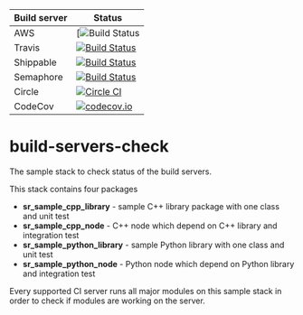 | Build server  | Status |
|---------------|--------|
| AWS | [![Build Status](https://codebuild.eu-west-2.amazonaws.com/badges?uuid=eyJlbmNyeXB0ZWREYXRhIjoiUlhKWTdlZmhYOE1CTDdyVlNyb2s5c21XWFoyS1BneTJTNjM5YmVTYTJ6ZURvbi9GZ3JMajc0a3pyL3NCUXdCYncxNEJCeE84SUlKQ2hzWmx5T2VMZ01jPSIsIml2UGFyYW1ldGVyU3BlYyI6IngyRnZ3aXRpT2laNS9XNXAiLCJtYXRlcmlhbFNldFNlcmlhbCI6MX0%3D&branch=kinetic-devel) |
| Travis | [![Build Status](https://travis-ci.org/shadow-robot/build-servers-check.svg)](https://travis-ci.org/shadow-robot/build-servers-check) |
| Shippable | [![Build Status](https://api.shippable.com/projects/55ba073fedd7f2c0528ca1a8/badge?branchName=indigo-devel)](https://app.shippable.com/projects/55ba073fedd7f2c0528ca1a8/builds/latest) |
| Semaphore | [![Build Status](https://semaphoreci.com/api/v1/projects/3d9a5e21-cb5b-4fae-a942-93e6515682cb/571657/shields_badge.svg)](https://semaphoreci.com/shadow-robot/build-servers-check) |
| Circle | [![Circle CI](https://circleci.com/gh/shadow-robot/build-servers-check.svg?style=shield)](https://circleci.com/gh/shadow-robot/build-servers-check) |
| CodeCov | [![codecov.io](http://codecov.io/github/shadow-robot/build-servers-check/coverage.svg?branch=indigo-devel)](http://codecov.io/github/shadow-robot/build-servers-check?branch=indigo-devel) |


# build-servers-check

The sample stack to check status of the build servers.

This stack contains four packages

 * **sr_sample_cpp_library** - sample C++ library package with one class and unit test
 * **sr_sample_cpp_node** - C++ node which depend on C++ library and integration test
 * **sr_sample_python_library** - sample Python library with one class and unit test
 * **sr_sample_python_node** - Python node which depend on Python library and integration test

Every supported CI server runs all major modules on this sample stack in order to check if modules are working on the server.

